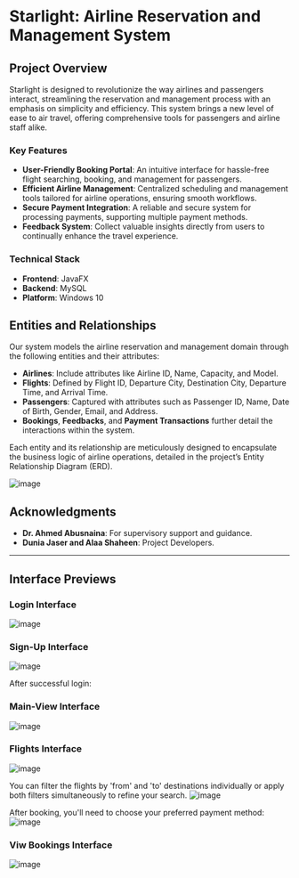 # Starlight: Airline Reservation and Management System

## Project Overview

Starlight is designed to revolutionize the way airlines and passengers interact, streamlining the reservation and management process with an emphasis on simplicity and efficiency. This system brings a new level of ease to air travel, offering comprehensive tools for passengers and airline staff alike.

### Key Features

- **User-Friendly Booking Portal**: An intuitive interface for hassle-free flight searching, booking, and management for passengers.
- **Efficient Airline Management**: Centralized scheduling and management tools tailored for airline operations, ensuring smooth workflows.
- **Secure Payment Integration**: A reliable and secure system for processing payments, supporting multiple payment methods.
- **Feedback System**: Collect valuable insights directly from users to continually enhance the travel experience.

### Technical Stack

- **Frontend**: JavaFX
- **Backend**: MySQL
- **Platform**: Windows 10

## Entities and Relationships

Our system models the airline reservation and management domain through the following entities and their attributes:

- **Airlines**: Include attributes like Airline ID, Name, Capacity, and Model.
- **Flights**: Defined by Flight ID, Departure City, Destination City, Departure Time, and Arrival Time.
- **Passengers**: Captured with attributes such as Passenger ID, Name, Date of Birth, Gender, Email, and Address.
- **Bookings**, **Feedbacks**, and **Payment Transactions** further detail the interactions within the system.

Each entity and its relationship are meticulously designed to encapsulate the business logic of airline operations, detailed in the project’s Entity Relationship Diagram (ERD).

![image](https://github.com/duniajaser/Airline-Reservation-and-Management-System-using-Java-and-JavaFX/assets/153684727/48d1b282-192b-4aaa-b391-bacacd63cea7)

## Acknowledgments

- **Dr. Ahmed Abusnaina**: For supervisory support and guidance.
- **Dunia Jaser and Alaa Shaheen**: Project Developers.

---
## Interface Previews
### Login Interface
![image](https://github.com/duniajaser/Airline-Reservation-and-Management-System-using-Java-and-JavaFX/assets/153684727/ba29c9d3-15ca-4c8b-a606-a45d3f7fd70c)

### Sign-Up Interface
![image](https://github.com/duniajaser/Airline-Reservation-and-Management-System-using-Java-and-JavaFX/assets/153684727/9d99b1ca-8492-4aa8-ad5a-fc230d92513f)

After successful login:

### Main-View Interface
![image](https://github.com/duniajaser/Airline-Reservation-and-Management-System-using-Java-and-JavaFX/assets/153684727/30ceb525-e066-4c99-ab34-de34ac08b16c)


### Flights Interface
![image](https://github.com/duniajaser/Airline-Reservation-and-Management-System-using-Java-and-JavaFX/assets/153684727/9311b064-0ca6-4845-b5f2-228288881abc)

You can filter the flights by 'from' and 'to' destinations individually or apply both filters simultaneously to refine your search.
![image](https://github.com/duniajaser/Airline-Reservation-and-Management-System-using-Java-and-JavaFX/assets/153684727/3d42579d-43c0-453c-be8a-bbe8ca7e611a)


After booking, you'll need to choose your preferred payment method:
![image](https://github.com/duniajaser/Airline-Reservation-and-Management-System-using-Java-and-JavaFX/assets/153684727/ce98a1a0-b8fc-4e4d-aaa3-794cb19b5c7c)


### Viw Bookings Interface
![image](https://github.com/duniajaser/Airline-Reservation-and-Management-System-using-Java-and-JavaFX/assets/153684727/7e959575-55b1-47b5-81fa-93ec4592886d)


